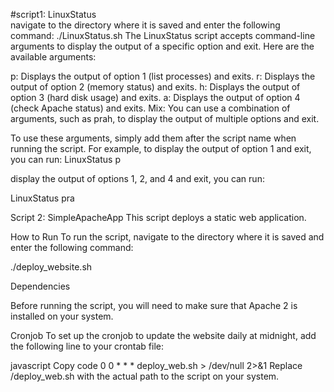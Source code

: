 #script1: 
LinuxStatus 	 
 navigate to the directory where it is saved and enter the following command:
        ./LinuxStatus.sh
The LinuxStatus script accepts command-line arguments to display the output of a specific option and exit. Here are the available arguments:

p: Displays the output of option 1 (list processes) and exits.
r: Displays the output of option 2 (memory status) and exits.
h: Displays the output of option 3 (hard disk usage) and exits.
a: Displays the output of option 4 (check Apache status) and exits.
Mix: You can use a combination of arguments, such as prah, to display the output of multiple options and exit.

To use these arguments, simply add them after the script name when running the script. For example, to display the output of option 1 and exit, you can run:
LinuxStatus p

display the output of options 1, 2, and 4 and exit, you can run:

LinuxStatus pra

Script 2: SimpleApacheApp
This script deploys a static web application.

How to Run
To run the script, navigate to the directory where it is saved and enter the following command:

./deploy_website.sh

Dependencies

Before running the script, you will need to make sure that Apache 2 is installed on your system.


Cronjob
To set up the cronjob to update the website daily at midnight, add the following line to your crontab file:

javascript
Copy code
0 0 * * * deploy_web.sh > /dev/null 2>&1
Replace /deploy_web.sh with the actual path to the script on your system.






